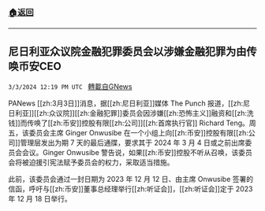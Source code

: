 ###  [:house:返回](README.md)
---


## 尼日利亚众议院金融犯罪委员会以涉嫌金融犯罪为由传唤币安CEO
`3/3/2024 12:19 PM UTC ` [轉載自GNews](https://gnews.org/articles/2360941)

PANews [[zh:3月3日]]消息，据[[zh:尼日利亚]]媒体 The Punch 报道，[[zh:尼日利亚]][[zh:众议院]][[zh:金融犯罪]]委员会因涉嫌[[zh:恐怖主义]]融资和[[zh:洗钱]]而传唤了[[zh:币安]]控股有限[[zh:公司]][[zh:首席执行官]] Richard Teng。周五，该委员会主席 Ginger Onwusibe 在一个小组上向[[zh:币安]]控股有限[[zh:公司]]管理层发出为期 7 天的最后通牒，要求其于 2024 年 3 月 4 日或之前出席委员会会议。Ginger Onwusibe 警告说，如果[[zh:币安]]控股不听从召唤，该委员会将被迫援引宪法赋予委员会的权力，采取适当措施。

此前，该委员会通过一封日期为 2023 年 12 月 12 日、由主席 Onwusibe 签署的信函，呼吁与[[zh:币安]]董事总经理举行[[zh:听证会]]，[[zh:听证会]]定于 2023 年 12 月 18 日举行。
